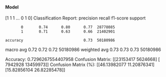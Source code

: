 #### Model
[1 1 1 ... 0 1 0]
Classification Report:
              precision    recall  f1-score   support

           0       0.74      0.80      0.77  28778085
           1       0.71      0.63      0.66  21402901

    accuracy                           0.73  50180986
   macro avg       0.72      0.72      0.72  50180986
weighted avg       0.73      0.73      0.73  50180986

Accuracy: 0.7296267554407958
Confusion Matrix:
[[23153417  5624668]
 [ 7942928 13459973]]
Confusion Matrix (%):
[[46.13982077 11.20876341]
 [15.82856104 26.82285478]]
